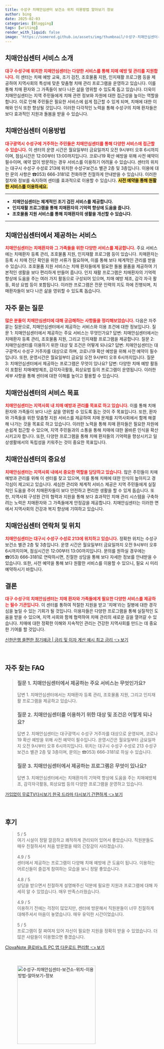 ```yaml
---
title: 수성구 치매안심센터 보건소 위치 이용방법 알아보기 정보
author: bing
date: 2025-02-03
categories: [Blogging]
tags: [writing]
render_with_liquid: false
image: 'https://somered.github.io/assets/img/thumbnail/수성구-치매안심센터-보건소-위치-이용방법-알아보기-정보.webp'
---
```



<h2 id='치매안심센터소개'>치매안심센터 서비스 소개</h2>

<p><b><span style="color: #ee2323;">대구 수성구에 위치한 치매안심센터는 다양한 서비스를 통해 치매 예방 및 관리를 지원합니다.</span></b> 이 센터는 치매 예방 교육, 조기 검진, 조호물품 지원, 인지재활 프로그램 등을 제공하여 지역사회의 특성에 맞춘 맞춤형 치매 관리 프로그램을 운영하고 있습니다. 이를 통해 치매 환자와 그 가족들이 보다 나은 삶을 영위할 수 있도록 돕고 있습니다. 더욱이 치매안심센터는 지역 주민들에게 치매 관련 정보와 자원에 대한 접근성을 높이는 역할을 합니다. 이로 인해 주민들은 필요한 서비스에 쉽게 접근할 수 있게 되며, 치매에 대한 이해와 인식 또한 향상될 것입니다. 이러한 다각적인 노력을 통해 수성구의 치매 환자들은 보다 효과적인 지원과 돌봄을 받을 수 있습니다.</p>

<h2 id='이용방법소개'>치매안심센터 이용방법</h2>

<p><b><span style="color: #ee2323;">대구광역시 수성구에 거주하는 주민들은 치매안심센터를 통해 다양한 서비스에 접근할 수 있습니다.</span></b> 이 센터의 운영 시간은 월요일부터 금요일까지 오전 9시부터 오후 6시까지이며, 점심시간은 12:00부터 13:00까지입니다. 코로나19 확산 예방을 위해 사전 예약이 필수이며, 예약 없이 방문하는 경우 서비스를 이용하기 어려울 수 있습니다. 센터의 위치는 대구시 수성구 수성로 213에 위치한 수성구보건소 별관 2층 및 3층입니다. 이용에 대한 문의 사항은 ☎053) 666-3181로 전화하면 친절하게 안내받을 수 있습니다. 이러한 절차와 정보를 숙지하여 센터를 효과적으로 이용할 수 있습니다. <b><span style="background-color: #ffe066;">사전 예약을 통해 원활한 서비스를 이용하세요.</span></b></p>

<hr />

<ul>
    <li><b>치매안심센터는 체계적인 조기 검진 서비스를 제공합니다.</b></li>
    <li><b>인지재활 프로그램을 통해 치매환자의 기억력 향상에 도움을 줍니다.</b></li>
    <li><b>조호물품 지원 서비스를 통해 치매환자의 생활을 개선할 수 있습니다.</b></li>
</ul>

<hr />

<h2 id='서비스내용소개'>치매안심센터에서 제공하는 서비스</h2>

<p><b><span style="color: #ee2323;">치매안심센터는 치매환자와 그 가족들을 위한 다양한 서비스를 제공합니다.</span></b> 주요 서비스에는 치매환자 등록 관리, 조호물품 지원, 인지재활 프로그램 등이 있습니다. 치매환자는 등록 시 치매 진단 확인을 위한 서류가 필요하며, 이를 통해 보다 체계적인 관리를 받을 수 있습니다. 조호물품 지원 서비스는 치매 환자들에게 필요한 돌봄 물품을 제공하여 기본적인 생활을 보다 편리하게 만들어 줍니다. 인지 재활 프로그램은 치매환자의 기억력 향상에 도움을 주는 여러 가지 활동으로 구성되어 있으며, 치매 예방 체조, 감각 자극 활동, 회상 요법 등이 포함됩니다. 이러한 프로그램은 전문 인력의 지도 하에 진행되며, 치매환자들이 보다 나은 삶을 영위할 수 있도록 돕습니다.</p>

<h2 id='자주묻는질문'>자주 묻는 질문</h2>

<p><b><span style="color: #ee2323;">많은 분들이 치매안심센터에 대해 궁금해하는 사항들을 정리해보았습니다.</span></b> 다음은 자주 묻는 질문으로, 치매안심센터에서 제공하는 서비스와 이용 조건에 대한 정보입니다. 질문 1: 치매안심센터에서 제공하는 주요 서비스는 무엇인가요? 답변: 치매안심센터에서는 치매환자 등록 관리, 조호물품 지원, 그리고 인지재활 프로그램을 제공합니다. 질문 2: 치매안심센터를 이용하기 위한 대상 및 조건은 어떻게 되나요? 답변: 치매안심센터는 대구광역시 수성구 거주자를 대상으로 하며, 코로나19 확산 예방을 위해 사전 예약이 필수입니다. 또한, 운영시간은 월요일부터 금요일 오전 9시부터 오후 6시까지입니다. 질문 3: 치매안심센터에서 제공하는 프로그램은 무엇이 있나요? 답변: 다양한 치매 예방 활동이 포함된 치매예방체조, 감각자극활동, 회상요법 등의 프로그램이 운영됩니다. 이러한 세부 사항을 통해 센터에 대한 이해를 높이고 활용할 수 있습니다.</p>

<h2 id='서비스목표'>치매안심센터의 서비스 목표</h2>

<p><b><span style="color: #ee2323;">치매안심센터는 지역사회 내 치매 예방과 관리를 목표로 하고 있습니다.</span></b> 이를 통해 치매 환자와 가족들이 보다 나은 삶을 영위할 수 있도록 돕는 것이 주 목표입니다. 또한, 환자와 가족들을 위한 맞춤형 지원 서비스를 제공하여 치매 문제를 지역사회에서 함께 해결해 나가는 것을 목표로 하고 있습니다. 이러한 노력을 통해 치매 환자들은 필요한 자원에 손쉽게 접근할 수 있으며, 지역 주민들과의 소통을 통해 치매에 대한 올바른 인식을 확산시키고자 합니다. 또한, 다양한 프로그램을 통해 치매 환자들의 기억력을 향상시키고 일상생활에서의 독립성을 키워주는 것이 중요한 목표입니다.</p>

<h2 id='센터의중요성'>치매안심센터의 중요성</h2>

<p><b><span style="color: #ee2323;">치매안심센터는 지역사회 내에서 중요한 역할을 담당하고 있습니다.</span></b> 많은 주민들이 치매 예방과 관리를 위해 이 센터를 찾고 있으며, 이를 통해 치매에 대한 인식이 높아지고 경각심이 제고되고 있습니다. 세심한 관리와 체계적 서비스 제공은 지역 주민들에게 실질적인 도움을 주어 치매환자들이 보다 안전하고 편리한 생활을 할 수 있게 돕습니다. 또한, 지역사회 구성원 간의 협력과 지원을 통해 보다 효과적인 치매 관리 시스템을 구축하려는 노력은 치매환자와 그 가족들에게 안정감을 제공합니다. 치매안심센터는 이러한 면에서 지역사회의 건강과 복지 향상에 기여하고 있습니다.</p>

<h2 id='연락처및위치'>치매안심센터 연락처 및 위치</h2>

<p><b><span style="color: #ee2323;">치매안심센터는 대구시 수성구 수성로 213에 위치하고 있습니다.</span></b> 정확한 위치는 수성구보건소 별관 2층 및 3층입니다. 운영 시간은 월요일부터 금요일까지 오전 9시부터 오후 6시까지이며, 점심시간은 12:00부터 13:00까지입니다. 문의를 원하실 경우에는 ☎053) 666-3181로 연락하시면, 친절한 상담을 통해 보다 자세한 정보를 안내받을 수 있습니다. 또한, 사전 예약을 통해 보다 원활한 서비스를 이용할 수 있으니, 필요 시 미리 예약하시기 바랍니다.</p>

<h2 id='결론'>결론</h2>

<p><b><span style="color: #ee2323;">대구 수성구의 치매안심센터는 치매 환자와 가족들에게 필요한 다양한 서비스를 제공하는 필수 기관입니다.</span></b> 이 센터를 통하여 적절한 지원을 받고 '치매'라는 질병에 대한 경각심을 높일 수 있는 기회가 될 것입니다. 이용자들은 다양한 프로그램을 통해 실질적인 도움을 받을 수 있으며, 지역 사회와 함께 협력하여 치매 관리의 새로운 길을 열어갈 수 있습니다. 치매에 대한 정확한 이해와 지속적인 관리는 건강한 지역사회를 만드는 데 중요한 기여를 할 것입니다.</p>


<p><a class="click-button" title="신한은행 쏠편한 정기예금 | 금리 및 이자 계산 예시 최고 금리" href="https://somered.github.io/posts/%EC%8B%A0%ED%95%9C%EC%9D%80%ED%96%89-%EC%8F%A0%ED%8E%B8%ED%95%9C-%EC%A0%95%EA%B8%B0%EC%98%88%EA%B8%88-%EA%B8%88%EB%A6%AC-%EB%B0%8F-%EC%9D%B4%EC%9E%90-%EA%B3%84%EC%82%B0-%EC%98%88%EC%8B%9C-%EC%B5%9C%EA%B3%A0-%EA%B8%88%EB%A6%AC/" rel="dofollow">신한은행 쏠편한 정기예금 | 금리 및 이자 계산 예시 최고 금리 👈 보기</a></p><br>
<h2 id='자주_찾는_FAQ'>자주 찾는 FAQ</h2>
<div itemscope="" itemtype="https://schema.org/FAQPage"> 
<blockquote> 
<div itemscope="" itemprop="mainEntity" itemtype="https://schema.org/Question"> 
<h3 itemprop="name">질문 1. 치매안심센터에서 제공하는 주요 서비스는 무엇인가요?</h3> 
<div itemscope="" itemprop="acceptedAnswer" itemtype="https://schema.org/Answer"> 
<span itemprop="text"> 
<p>답변 1. 치매안심센터에서는 치매환자 등록 관리, 조호물품 지원, 그리고 인지재활 프로그램을 제공하고 있습니다.</p> 
</span> 
</div> 
</div> 

<div itemscope="" itemprop="mainEntity" itemtype="https://schema.org/Question"> 
<h3 itemprop="name">질문 2. 치매안심센터를 이용하기 위한 대상 및 조건은 어떻게 되나요?</h3> 
<div itemscope="" itemprop="acceptedAnswer" itemtype="https://schema.org/Answer"> 
<span itemprop="text"> 
<p>답변 2. 치매안심센터는 대구광역시 수성구 거주자를 대상으로 운영되며, 코로나19 확산 예방을 위해 사전 예약이 필수입니다. 운영시간은 월요일부터 금요일까지 오전 9시부터 오후 6시까지입니다. 위치는 대구시 수성구 수성로 213 수성구보건소 별관 2층 및 3층이며, 문의는 ☎053) 666-3181로 하실 수 있습니다.</p> 
</span> 
</div> 
</div> 

<div itemscope="" itemprop="mainEntity" itemtype="https://schema.org/Question"> 
<h3 itemprop="name">질문 3. 치매안심센터에서 제공하는 프로그램은 무엇이 있나요?</h3> 
<div itemscope="" itemprop="acceptedAnswer" itemtype="https://schema.org/Answer"> 
<span itemprop="text"> 
<p>답변 3. 치매안심센터에서는 치매환자의 기억력 향상에 도움을 주는 치매예방체조, 감각자극활동, 회상요법 등의 다양한 프로그램을 운영하고 있습니다.</p> 
</span> 
</div> 
</div> 
</blockquote> 
</div>
<p><a class="click-button" title="가입없이 무료TV다시보기 한국 드라마 다시보기 간편하게" href="https://somered.github.io/posts/%EA%B0%80%EC%9E%85%EC%97%86%EC%9D%B4-%EB%AC%B4%EB%A3%8CTV%EB%8B%A4%EC%8B%9C%EB%B3%B4%EA%B8%B0-%ED%95%9C%EA%B5%AD-%EB%93%9C%EB%9D%BC%EB%A7%88-%EB%8B%A4%EC%8B%9C%EB%B3%B4%EA%B8%B0-%EA%B0%84%ED%8E%B8%ED%95%98%EA%B2%8C/" rel="dofollow">가입없이 무료TV다시보기 한국 드라마 다시보기 간편하게 👈 보기</a></p><br>
<h2 id='후기'>후기</h2>
<div itemscope itemtype="https://schema.org/Product">
  <blockquote>
  <div itemprop="review" itemscope itemtype="https://schema.org/Review">
      <div itemprop="reviewRating" itemscope itemtype="https://schema.org/Rating"> <span itemprop="ratingValue">5</span> / <span itemprop="bestRating">5</span> </div>
      <span itemprop="reviewBody">여기 시설이 정말 깔끔하고 쾌적하게 관리되어 있어서 좋았습니다. 직원분들도 매우 친절하셔서 처음 방문했을 때의 긴장감이 사라졌습니다.</span>
  </div>
  <br>
  <div itemprop="review" itemscope itemtype="https://schema.org/Review">
      <div itemprop="reviewRating" itemscope itemtype="https://schema.org/Rating"> <span itemprop="ratingValue">4.9</span> / <span itemprop="bestRating">5</span> </div>
      <span itemprop="reviewBody">센터에서 제공하는 프로그램이 다양해 치매 예방에 큰 도움이 됩니다. 이용하는 어르신들이 즐겁게 참여하는 모습을 보니 정말 좋았습니다.</span>
  </div>
  <br>
  <div itemprop="review" itemscope itemtype="https://schema.org/Review">
      <div itemprop="reviewRating" itemscope itemtype="https://schema.org/Rating"> <span itemprop="ratingValue">4.8</span> / <span itemprop="bestRating">5</span> </div>
      <span itemprop="reviewBody">상담을 받으면서 친절하게 설명해주신 덕분에 필요한 지원과 프로그램에 대해 자세히 알 수 있었습니다. 매우 만족스러웠습니다.</span>
  </div>
  <br>
  <div itemprop="review" itemscope itemtype="https://schema.org/Review">
      <div itemprop="reviewRating" itemscope itemtype="https://schema.org/Rating"> <span itemprop="ratingValue">4.9</span> / <span itemprop="bestRating">5</span> </div>
      <span itemprop="reviewBody">이용하기 전에는 걱정이 많았지만, 센터에 방문해서 직원분들이 너무 친절하게 대해주셔서 마음이 놓였습니다. 매우 유익한 시간이었습니다.</span>
  </div>
  <br>
  <div itemprop="review" itemscope itemtype="https://schema.org/Review">
      <div itemprop="reviewRating" itemscope itemtype="https://schema.org/Rating"> <span itemprop="ratingValue">5</span> / <span itemprop="bestRating">5</span> </div>
      <span itemprop="reviewBody">프로그램이 잘 짜여져 있어 자신이 필요한 지원을 정확히 받을 수 있었습니다. 더 많은 사람들이 이용했으면 좋겠습니다.</span>
  </div>
  </blockquote>
</div>
<p><a class="click-button" title="ClovaNote 클로바노트 PC 앱 다운로드 편리함" href="https://somered.github.io/posts/ClovaNote-%ED%81%B4%EB%A1%9C%EB%B0%94%EB%85%B8%ED%8A%B8-PC-%EC%95%B1-%EB%8B%A4%EC%9A%B4%EB%A1%9C%EB%93%9C-%ED%8E%B8%EB%A6%AC%ED%95%A8/" rel="dofollow">ClovaNote 클로바노트 PC 앱 다운로드 편리함 👈 보기</a></p><br>
<figure class="image"><img src="https://somered.github.io/assets/img/thumbnail/수성구-치매안심센터-보건소-위치-이용방법-알아보기-정보.webp" alt="수성구-치매안심센터-보건소-위치-이용방법-알아보기-정보" width="256" height="256"></figure>